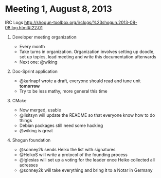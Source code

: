 # Meeting 1, August 8, 2013
IRC Logs http://shogun-toolbox.org/irclogs/%23shogun.2013-08-08.log.html#t22:01

1. Developer meeting organization
   * Every month
   * Take turns in organization. Organization involves setting up doodle, set up topics, lead meeting and write this documentation afterwards
   * Next one: @wiking

2. Doc-Sprint application
   * @karlnapf wrote a draft, everyone should read and tune unit **tomorrow**
   * Try to be less mathy, more general this time

3. CMake
   * Now merged, usable
   * @lisitsyn will update the README so that everyone know how to do things
   * Debian packages still need some hacking
   * @wiking is great

4. Shogun foundation
   * @sonney2k sends Heiko the list with signatures
   * @HeikoS will write a protocol of the founding process
   * @iglesias will set up a voting for the leader once Heiko collected all adresses
   * @sonney2k will take everything and bring it to a Notar in Germany